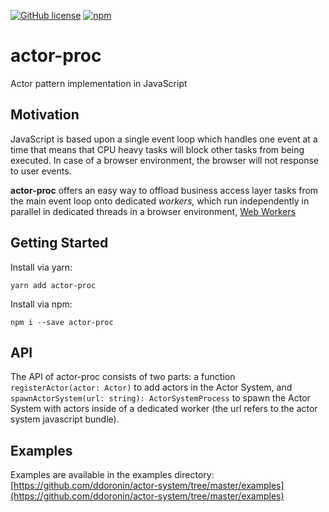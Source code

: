 [![GitHub license](https://img.shields.io/badge/license-MIT-blue.svg)](https://github.com/ddoronin/actor-proc/blob/master/LICENSE) [![npm](https://img.shields.io/npm/v/actor-proc.svg)](https://www.npmjs.com/package/actor-proc)

# actor-proc
Actor pattern implementation in JavaScript

## Motivation
JavaScript is based upon a single event loop which handles one event at a time that means that CPU heavy tasks will block other tasks from being executed. In case of a browser environment, the browser will not response to user events.

**actor-proc** offers an easy way to offload business access layer tasks from the main event loop onto dedicated *workers*, which run independently in parallel in dedicated threads in a browser environment, [Web Workers](http://www.html5rocks.com/en/tutorials/workers/basics/)

## Getting Started

Install via yarn:
```console
yarn add actor-proc
```

Install via npm:
```console
npm i --save actor-proc
```

## API

The API of actor-proc consists of two parts: a function `registerActor(actor: Actor)` to add actors in the Actor System, and `spawnActorSystem(url: string): ActorSystemProcess` to spawn the Actor System with actors inside of a dedicated worker (the url refers to the actor system javascript bundle).

## Examples

Examples are available in the examples directory:
[https://github.com/ddoronin/actor-system/tree/master/examples](https://github.com/ddoronin/actor-system/tree/master/examples)
